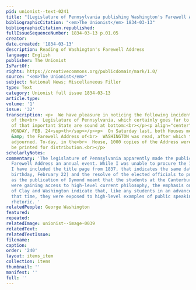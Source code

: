 ```yaml
---
pid: unionist--text-0241
title: "[Legislature of Pennsylvania publishing Washington's Farewell Address]"
bibliographicCitation: "<em>The Unionist</em> 1834-03-13"
bibliographicCitation.republished: 
fullIssueSequenceNumber: 1834-03-13 p.01.05
creator: 
date.created: '1834-03-13'
description: Reading of Washington's Farewell Address
language: English
publisher: The Unionist
IsPartOf: 
rights: https://creativecommons.org/publicdomain/mark/1.0/
source: "<em>The Unionist</em>"
subject: National News; Miscellaneous Filler
type: Text
category: Unionist full issue 1834-03-13
article.type: 
volume: '1'
issue: '32'
transcription: <p>  We have pleasure in noticing the following incident in the proceedings
  of the<br>  Legislature of Pennsylvania, which certainly goes far to show that the<br>  politics
  of that important State are sound at bottom:<br></p><p align="center">  HARRISBURGH
  MONDAY, FEB. 24<sup>th</sup></p><p>  On Saturday last, both Houses met at 9 o’clock,
  &amp; the Farewell Address of<br>  WASHINGTON was read, after which they immediately
  adjourned. To-day, in the<br>  House, 1000 copies of the Address were ordered to
  be printed for distribution.<br></p>
scholarlyNotes: 
commentary: 'The legislature of Pennsylvania apparently made the publication of Washington''s
  Farewell Address an annual event. While I was unable to procure the 1834 edition,
  I have included the title page from 1837, that indicates the same date (Washington''s
  birthday, February 22) and the resolve of the elected officials to publish it. Just
  as the publication of Dymond meant that the students at the Canterbury Female Academy
  were gaining access to high-level current philosophy, the emphasis on the speeches
  of Clay and Washington indicate that, like any students in an advanced academy of
  that time, they were exposed to high-level examples of public speaking and political
  rhetoric. '
relatedPeople: George Washington
featured: 
repeated: 
relatedImage: unionist--image-0039
relatedText: 
relatedTextIssue: 
filename: 
caption: 
order: '240'
layout: items_item
collection: items
thumbnail: ''
manifest: ''
full: ''
---
```

